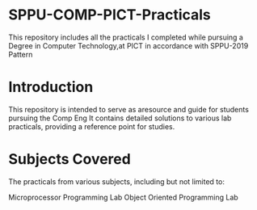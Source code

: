 # SPPU-COMP-PICT-Practicals
This repository includes all the practicals I completed while pursuing a Degree in Computer Technology,at PICT in accordance with SPPU-2019 Pattern

# Introduction
This repository is intended to serve as aresource and guide for students pursuing the Comp Eng 
It contains detailed solutions to various lab practicals, providing a reference point for  studies.
# Subjects Covered
The practicals from various subjects, including but not limited to:

Microprocessor Programming Lab
Object Oriented Programming Lab

